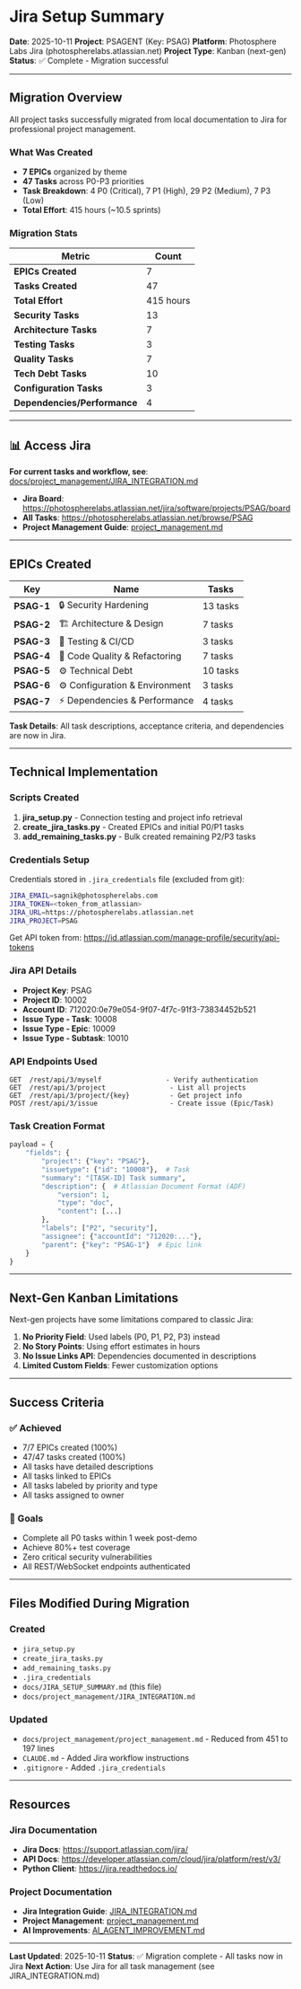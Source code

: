 # Jira Setup Summary

**Date**: 2025-10-11
**Project**: PSAGENT (Key: PSAG)
**Platform**: Photosphere Labs Jira (photospherelabs.atlassian.net)
**Project Type**: Kanban (next-gen)
**Status**: ✅ Complete - Migration successful

---

## Migration Overview

All project tasks successfully migrated from local documentation to Jira for professional project management.

### What Was Created

- **7 EPICs** organized by theme
- **47 Tasks** across P0-P3 priorities
- **Task Breakdown**: 4 P0 (Critical), 7 P1 (High), 29 P2 (Medium), 7 P3 (Low)
- **Total Effort**: 415 hours (~10.5 sprints)

### Migration Stats

| Metric | Count |
|--------|-------|
| **EPICs Created** | 7 |
| **Tasks Created** | 47 |
| **Total Effort** | 415 hours |
| **Security Tasks** | 13 |
| **Architecture Tasks** | 7 |
| **Testing Tasks** | 3 |
| **Quality Tasks** | 7 |
| **Tech Debt Tasks** | 10 |
| **Configuration Tasks** | 3 |
| **Dependencies/Performance** | 4 |

---

## 📊 Access Jira

**For current tasks and workflow, see**: [docs/project_management/JIRA_INTEGRATION.md](project_management/JIRA_INTEGRATION.md)

- **Jira Board**: https://photospherelabs.atlassian.net/jira/software/projects/PSAG/board
- **All Tasks**: https://photospherelabs.atlassian.net/browse/PSAG
- **Project Management Guide**: [project_management.md](project_management/project_management.md)

---

## EPICs Created

| Key | Name | Tasks |
|-----|------|-------|
| **PSAG-1** | 🔒 Security Hardening | 13 tasks |
| **PSAG-2** | 🏗️ Architecture & Design | 7 tasks |
| **PSAG-3** | 🧪 Testing & CI/CD | 3 tasks |
| **PSAG-4** | 🐛 Code Quality & Refactoring | 7 tasks |
| **PSAG-5** | ⚙️ Technical Debt | 10 tasks |
| **PSAG-6** | ⚙️ Configuration & Environment | 3 tasks |
| **PSAG-7** | ⚡ Dependencies & Performance | 4 tasks |

**Task Details**: All task descriptions, acceptance criteria, and dependencies are now in Jira.

---

## Technical Implementation

### Scripts Created

1. **jira_setup.py** - Connection testing and project info retrieval
2. **create_jira_tasks.py** - Created EPICs and initial P0/P1 tasks
3. **add_remaining_tasks.py** - Bulk created remaining P2/P3 tasks

### Credentials Setup

Credentials stored in `.jira_credentials` file (excluded from git):
```bash
JIRA_EMAIL=sagnik@photospherelabs.com
JIRA_TOKEN=<token_from_atlassian>
JIRA_URL=https://photospherelabs.atlassian.net
JIRA_PROJECT=PSAG
```

Get API token from: https://id.atlassian.com/manage-profile/security/api-tokens

### Jira API Details

- **Project Key**: PSAG
- **Project ID**: 10002
- **Account ID**: 712020:0e79e054-9f07-4f7c-91f3-73834452b521
- **Issue Type - Task**: 10008
- **Issue Type - Epic**: 10009
- **Issue Type - Subtask**: 10010

### API Endpoints Used

```
GET  /rest/api/3/myself                - Verify authentication
GET  /rest/api/3/project                - List all projects
GET  /rest/api/3/project/{key}          - Get project info
POST /rest/api/3/issue                  - Create issue (Epic/Task)
```

### Task Creation Format

```python
payload = {
    "fields": {
        "project": {"key": "PSAG"},
        "issuetype": {"id": "10008"},  # Task
        "summary": "[TASK-ID] Task summary",
        "description": {  # Atlassian Document Format (ADF)
            "version": 1,
            "type": "doc",
            "content": [...]
        },
        "labels": ["P2", "security"],
        "assignee": {"accountId": "712020:..."},
        "parent": {"key": "PSAG-1"}  # Epic link
    }
}
```

---

## Next-Gen Kanban Limitations

Next-gen projects have some limitations compared to classic Jira:

1. **No Priority Field**: Used labels (P0, P1, P2, P3) instead
2. **No Story Points**: Using effort estimates in hours
3. **No Issue Links API**: Dependencies documented in descriptions
4. **Limited Custom Fields**: Fewer customization options

---

## Success Criteria

### ✅ Achieved
- 7/7 EPICs created (100%)
- 47/47 tasks created (100%)
- All tasks have detailed descriptions
- All tasks linked to EPICs
- All tasks labeled by priority and type
- All tasks assigned to owner

### 🎯 Goals
- Complete all P0 tasks within 1 week post-demo
- Achieve 80%+ test coverage
- Zero critical security vulnerabilities
- All REST/WebSocket endpoints authenticated

---

## Files Modified During Migration

### Created
- `jira_setup.py`
- `create_jira_tasks.py`
- `add_remaining_tasks.py`
- `.jira_credentials`
- `docs/JIRA_SETUP_SUMMARY.md` (this file)
- `docs/project_management/JIRA_INTEGRATION.md`

### Updated
- `docs/project_management/project_management.md` - Reduced from 451 to 197 lines
- `CLAUDE.md` - Added Jira workflow instructions
- `.gitignore` - Added `.jira_credentials`

---

## Resources

### Jira Documentation
- **Jira Docs**: https://support.atlassian.com/jira/
- **API Docs**: https://developer.atlassian.com/cloud/jira/platform/rest/v3/
- **Python Client**: https://jira.readthedocs.io/

### Project Documentation
- **Jira Integration Guide**: [JIRA_INTEGRATION.md](project_management/JIRA_INTEGRATION.md)
- **Project Management**: [project_management.md](project_management/project_management.md)
- **AI Improvements**: [AI_AGENT_IMPROVEMENT.md](AI_AGENT_IMPROVEMENT.md)

---

**Last Updated**: 2025-10-11
**Status**: ✅ Migration complete - All tasks now in Jira
**Next Action**: Use Jira for all task management (see JIRA_INTEGRATION.md)
